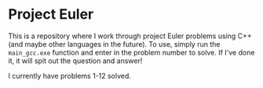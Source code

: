 # Project Euler

This is a repository where I work through project Euler problems using C++ (and maybe other languages in the future). To use, simply run the `main_gcc.exe` function and enter in the problem number to solve. If I've done it, it will spit out the question and answer!

I currently have problems 1-12 solved.
 
